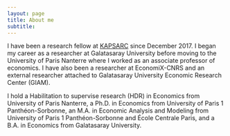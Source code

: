 ```yaml
---
layout: page
title: About me
subtitle: 
---
```


I have been a research fellow at [KAPSARC](https://kapsarc.org) since December 2017. I began my career as a researcher at Galatasaray University before moving
to the University of Paris Nanterre where I worked as an associate professor of economics. I have also been a researcher at EconomiX-CNRS
and an external researcher attached to Galatasaray University Economic Research Center (GIAM).

I hold a Habilitation to supervise research (HDR) in Economics from University of Paris Nanterre, a Ph.D. in Economics from University
of Paris 1 Panthéon-Sorbonne, an M.A. in Economic Analysis and Modeling from University of Paris 1 Panthéon-Sorbonne and École Centrale Paris,
and a B.A. in Economics from Galatasaray University.


### 

